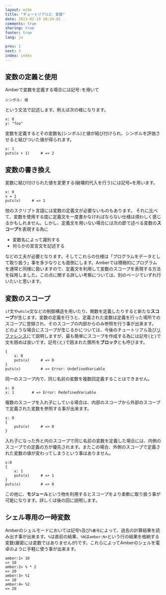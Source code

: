 ```yaml
---
layout: wide
title: "チュートリアル2: 変数"
date: 2013-02-19 10:24:01 .
comments: true
sharing: true
footer: true
lang: ja

prev: 1
next: 3
index: index
---
```


## 変数の定義と使用

Amberで変数を定義する場合には記号`:`を用いて
    
    シンボル: 値

という文法で記述します。例えば次の様になります。

    x: 0
    y: "foo"

変数を定義するとその変数名(シンボル)と値が結び付けられ、シンボルを評価させると結びついた値が得られます。

    x: 1
    puts(x + 1)     # => 2

## 変数の書き換え

変数に結び付けられた値を変更する(破壊的代入を行う)には記号`=`を用います。

    x: 0
    x = 1
    puts(x)     # => 1

他のスクリプト言語には変数の定義文が必要ないものもあります。
それに比べて、変数を使用する度に定義文を一度書かなければならない仕様は煩わしく感じるかもしれません。しかし、定義文を用いない場合には次の節で述べる変数の**スコープ**を表現する為に

* 変数名によって識別する
* 何らかの宣言文を記述する

などの工夫が必要となります。そしてこれらの仕様は「プログラムをデータとして取り扱う」事を多少なりとも面倒にします。Amberでは積極的にプログラムを通常と同様に扱いますので、定義文を利用して変数のスコープを表現する方法を採用しました。この点に関する詳しい考察については、別のページでいずれ行いたいと思います。

## 変数のスコープ

`if`文や`while`文などの制御構造を用いたり、関数を定義したりすると新たな**スコープ**が生じます。変数の定義を行うと、定義された変数は定義を行った場所でのスコープに登録され、そのスコープの内部からのみ参照を行う事が出来ます。
どのような場合にスコープが生じるかについては、今後のチュートリアル及び[リファレンス](/ja/reference/index.html)にて説明しますが、最も簡単にスコープを作成する為には記号`{`と`}`で文を囲めば良いです。記号`{`と`}`で囲まれた箇所を**ブロック**とも呼びます。　

    {
        x: 0
        puts(x)     # => 0
    }
    puts(x)         # => Error: UndefinedVariable

同一のスコープ内で、同じ名前の変数を複数回定義することはできません。

    x: 0
    x: 1        # => Error: RedefinedVariable
    
複数のスコープを入れ子にしている場合は、内部のスコープから外部のスコープで定義された変数を参照する事が出来ます。

    x: 0
    {
        puts(x)     # => 0
    }

入れ子になった外と内のスコープで同じ名前の変数を定義した場合には、内側のスコープでの定義の方が優先されます。またこの場合、外側のスコープで定義された変数の値が変わってしまうという事はありません。

    x:0
    {
        x: 1
        puts(x)     # => 1
    }
    puts(x)         # => 0

この他に、**モジュール**という物を利用するとスコープをより柔軟に取り扱う事が可能になります。詳しくは後の回に説明します。

## シェル専用の一時変数

Amberのシェルモードにおいては記号`%`及び`%番号`によって、過去の計算結果を読み出す事が出来ます。`%`は直前の結果、`%N`は`amber:N>`という行の結果を格納する変数(厳密には変数ではありませんが)です。これらによってAmberのシェルを電卓のように手軽に使う事が出来ます。

    amber:1> 10
    => 10
    amber:2> % * 2
    => 20
    amber:3> %1
    => 10
    amber:4> %2
    => 20

